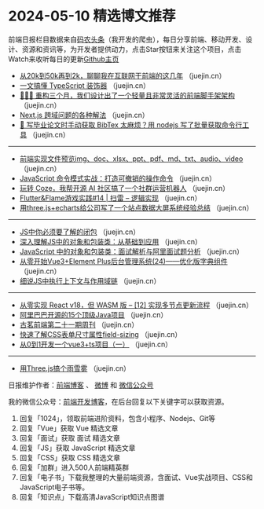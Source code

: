 # 2024-05-10 精选博文推荐

前端日报栏目数据来自[码农头条](http://toutiao.qdkfweb.cn/)（我开发的爬虫），每日分享前端、移动开发、设计、资源和资讯等，为开发者提供动力，点击Star按钮来关注这个项目，点击Watch来收听每日的更新[Github主页](https://github.com/kujian/frontendDaily)
* [从20k到50k再到2k，聊聊我在互联网干前端的这几年](https://juejin.cn/post/7366567675315126281) （juejin.cn）
* [一文搞懂 TypeScript 装饰器](https://juejin.cn/post/7366441097583984680) （juejin.cn）
* [🎉🎉🎉 重构三个月，我们设计出了一个轻量且非常灵活的前端脚手架架构](https://juejin.cn/post/7365785731703308322) （juejin.cn）
* [Next.js 跨域问题的各种解法](https://juejin.cn/post/7366177423775531008) （juejin.cn）
* [🥳 写毕业论文时手动获取 BibTex 太麻烦？用 nodejs 写了批量获取命令行工具](https://juejin.cn/post/7365785731704078370) （juejin.cn）

***
* [前端实现文件预览img、doc、xlsx、ppt、pdf、md、txt、audio、video](https://juejin.cn/post/7366432628440924170) （juejin.cn）
* [JavaScript 命令模式实战：打造可撤销的操作命令](https://juejin.cn/post/7365830295394484243) （juejin.cn）
* [玩转 Coze，我帮开源 AI 社区搞了一个社群运营机器人](https://juejin.cn/post/7365704703362269184) （juejin.cn）
* [Flutter&amp;Flame游戏实践#14 | 扫雷 &#8211; 逻辑实现](https://juejin.cn/post/7365705169009180724) （juejin.cn）
* [用three.js+echarts给公司写了一个站点数据大屏系统经验总结](https://juejin.cn/post/7366084203954487322) （juejin.cn）

***
* [JS中你必须要了解的闭包](https://juejin.cn/post/7365793739891884032) （juejin.cn）
* [深入理解JS中的对象和包装类：从基础到应用](https://juejin.cn/post/7365811000475680778) （juejin.cn）
* [JavaScript 中的对象和包装类：面试解析与阿里面试题分析](https://juejin.cn/post/7366082235243921445) （juejin.cn）
* [从零开始Vue3+Element Plus后台管理系统(24)——优化版字典组件](https://juejin.cn/post/7366082235244675109) （juejin.cn）
* [细说JS中执行上下文与作用域链](https://juejin.cn/post/7366072920617336884) （juejin.cn）

***
* [从零实现 React v18，但 WASM 版 &#8211; [12] 实现多节点更新流程](https://juejin.cn/post/7365879319598678028) （juejin.cn）
* [阿里巴巴开源的15个顶级Java项目](https://juejin.cn/post/7366446446818525223) （juejin.cn）
* [古茗前端第二十一期周刊](https://juejin.cn/post/7366256490229563404) （juejin.cn）
* [快速了解CSS表单尺寸属性field-sizing](https://juejin.cn/post/7366426339278471204) （juejin.cn）
* [从0到1开发一个vue3+ts项目（一）](https://juejin.cn/post/7366441097584295976) （juejin.cn）

***
* [用Three.js搞个雨雪雾](https://juejin.cn/post/7365694439567999016) （juejin.cn）

日报维护作者：[前端博客](https://qdkfweb.cn/) 、 [微博](http://weibo.com/kujian) 和 [微信公众号](https://open.weixin.qq.com/qr/code?username=caibaojian_com)

我的微信公众号：[前端开发博客](https://open.weixin.qq.com/qr/code?username=caibaojian_com)，在后台回复以下关键字可以获取资源。

1. 回复「1024」，领取前端进阶资料，包含小程序、Nodejs、Git等
2. 回复「Vue」获取 Vue 精选文章
3. 回复「面试」获取 面试 精选文章
4. 回复「JS」获取 JavaScript 精选文章
5. 回复「CSS」获取 CSS 精选文章
6. 回复「加群」进入500人前端精英群
7. 回复「电子书」下载我整理的大量前端资源，含面试、Vue实战项目、CSS和JavaScript电子书等。
8. 回复「知识点」下载高清JavaScript知识点图谱